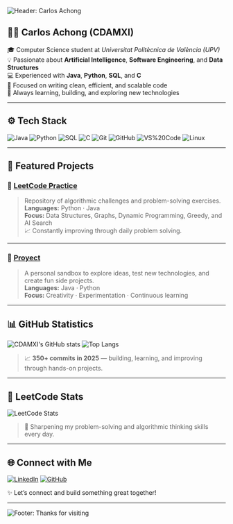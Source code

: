 <!-- Banner -->
![Header: Carlos Achong](https://capsule-render.vercel.app/api?type=waving&color=0:0A2342,50:10316B,100:0E6BA8&height=180&section=header&text=Hi,%20I'm%20Carlos%20👋&fontSize=38&fontColor=ffffff&fontAlignY=40)

## 👨‍💻 Carlos Achong (CDAMXI)

🎓 Computer Science student at *Universitat Politècnica de València (UPV)*  
💡 Passionate about **Artificial Intelligence**, **Software Engineering**, and **Data Structures**  
💻 Experienced with **Java**, **Python**, **SQL**, and **C**  
🚀 Focused on writing clean, efficient, and scalable code  
🧠 Always learning, building, and exploring new technologies  

---

## ⚙️ Tech Stack

![Java](https://img.shields.io/badge/Java-ED8B00?style=for-the-badge&logo=openjdk&logoColor=white)
![Python](https://img.shields.io/badge/Python-3776AB?style=for-the-badge&logo=python&logoColor=white)
![SQL](https://img.shields.io/badge/SQL-00758F?style=for-the-badge&logo=mysql&logoColor=white)
![C](https://img.shields.io/badge/C-A8B9CC?style=for-the-badge&logo=c&logoColor=black)
![Git](https://img.shields.io/badge/Git-F05032?style=for-the-badge&logo=git&logoColor=white)
![GitHub](https://img.shields.io/badge/GitHub-24292F?style=for-the-badge&logo=github&logoColor=white)
![VS%20Code](https://img.shields.io/badge/VS%20Code-007ACC?style=for-the-badge&logo=visualstudiocode&logoColor=white)
![Linux](https://img.shields.io/badge/Linux-FCC624?style=for-the-badge&logo=linux&logoColor=black)

---

## 📌 Featured Projects

### 🧩 [LeetCode Practice](https://leetcode.com/CDAMXI/)
> Repository of algorithmic challenges and problem-solving exercises.  
> **Languages:** Python · Java  
> **Focus:** Data Structures, Graphs, Dynamic Programming, Greedy, and AI Search  
> 📈 Constantly improving through daily problem solving.

---

### 🚧 [Proyect]([https://github.com/CDAMXI/Proyect](https://github.com/CDAMXI/Proyects))
> A personal sandbox to explore ideas, test new technologies, and create fun side projects.  
> **Languages:** Java · Python  
> **Focus:** Creativity · Experimentation · Continuous learning

---

## 📊 GitHub Statistics

![CDAMXI's GitHub stats](https://github-readme-stats.vercel.app/api?username=CDAMXI&show_icons=true&theme=transparent&title_color=0E6BA8&icon_color=0E6BA8&text_color=FFFFFF&hide_border=true)
![Top Langs](https://github-readme-stats.vercel.app/api/top-langs/?username=CDAMXI&layout=compact&theme=transparent&title_color=0E6BA8&text_color=FFFFFF&hide_border=true)

> 📈 **350+ commits in 2025** — building, learning, and improving through hands-on projects.

---

## 🧠 LeetCode Stats

![LeetCode Stats](https://leetcard.jacoblin.cool/CDAMXI?ext=contest&theme=dark&font=Baloo%202)

> 💭 Sharpening my problem-solving and algorithmic thinking skills every day.

---

## 🌐 Connect with Me

[![LinkedIn](https://img.shields.io/badge/LinkedIn-0A66C2?style=for-the-badge&logo=linkedin&logoColor=white)](https://www.linkedin.com/in/carlos-daniel-achong-mart%C3%ADn-840525305/)
[![GitHub](https://img.shields.io/badge/GitHub-000000?style=for-the-badge&logo=github&logoColor=white)](https://github.com/CDAMXI)

✨ Let’s connect and build something great together!

---

<!-- Footer -->
![Footer: Thanks for visiting](https://capsule-render.vercel.app/api?type=waving&color=0:0E6BA8,50:10316B,100:0A2342&height=120&section=footer)
